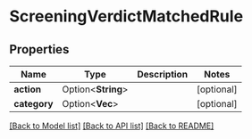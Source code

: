# ScreeningVerdictMatchedRule

## Properties

Name | Type | Description | Notes
------------ | ------------- | ------------- | -------------
**action** | Option<**String**> |  | [optional]
**category** | Option<**Vec<String>**> |  | [optional]

[[Back to Model list]](../README.md#documentation-for-models) [[Back to API list]](../README.md#documentation-for-api-endpoints) [[Back to README]](../README.md)


